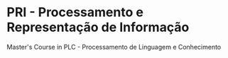 # PRI - Processamento e Representação de Informação

Master's Course in PLC - Processamento de Linguagem e Conhecimento
